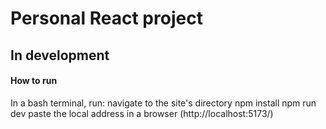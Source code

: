 # Personal React project

## In development

#### How to run

In a bash terminal, run:
navigate to the site's directory
npm install
npm run dev
paste the local address in a browser (http://localhost:5173/)